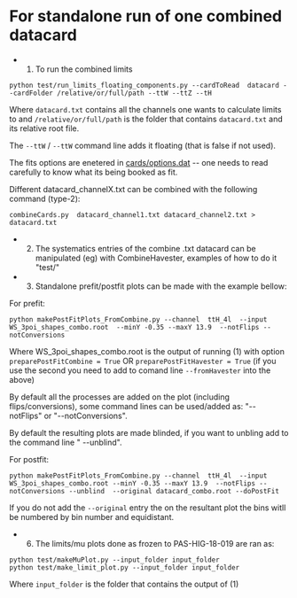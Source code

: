 # For standalone run of one combined datacard

* 1) To run the combined limits

```
python test/run_limits_floating_components.py --cardToRead  datacard --cardFolder /relative/or/full/path --ttW --ttZ --tH
```

Where `datacard.txt` contains all the channels one wants to calculate limits to and `/relative/or/full/path` is the folder that contains `datacard.txt` and its relative root file.

The `--ttW` / `--ttW` command line adds it floating (that is false if not used).

The fits options are enetered in [cards/options.dat](https://github.com/acarvalh/signal_extraction_tH_ttH/blob/master/cards/options.dat) -- one needs to read carefully to know what its being booked as fit.

Different datacard_channelX.txt can be combined with the following command (type-2):

```
combineCards.py  datacard_channel1.txt datacard_channel2.txt > datacard.txt
```

* 2) The systematics entries of the combine .txt datacard can be manipulated (eg) with CombineHavester, examples of how to do it "test/"

* 3) Standalone prefit/postfit plots can be made with the example bellow:

For prefit:

```
python makePostFitPlots_FromCombine.py --channel  ttH_4l  --input WS_3poi_shapes_combo.root  --minY -0.35 --maxY 13.9  --notFlips --notConversions
```

Where WS_3poi_shapes_combo.root is the output of running (1) with option `preparePostFitCombine = True` OR `preparePostFitHavester = True` (if you use the second you need to add to comand line `--fromHavester` into the above)

By default all the processes are added on the plot (including flips/conversions), some command lines can be used/added as:   "--notFlips" or "--notConversions".

By default the resulting plots are made blinded, if you want to unbling add to the command line " --unblind".

For postfit:

```
python makePostFitPlots_FromCombine.py --channel  ttH_4l  --input WS_3poi_shapes_combo.root --minY -0.35 --maxY 13.9  --notFlips --notConversions --unblind  --original datacard_combo.root --doPostFit
```

If you do not add the `--original` entry the on the resultant plot the bins witll be numbered by bin number and equidistant. 

* 6) The limits/mu plots done as frozen to PAS-HIG-18-019 are ran as:

```
python test/makeMuPlot.py --input_folder input_folder
python test/make_limit_plot.py --input_folder input_folder
```

Where `input_folder` is the folder that contains the output of (1)


